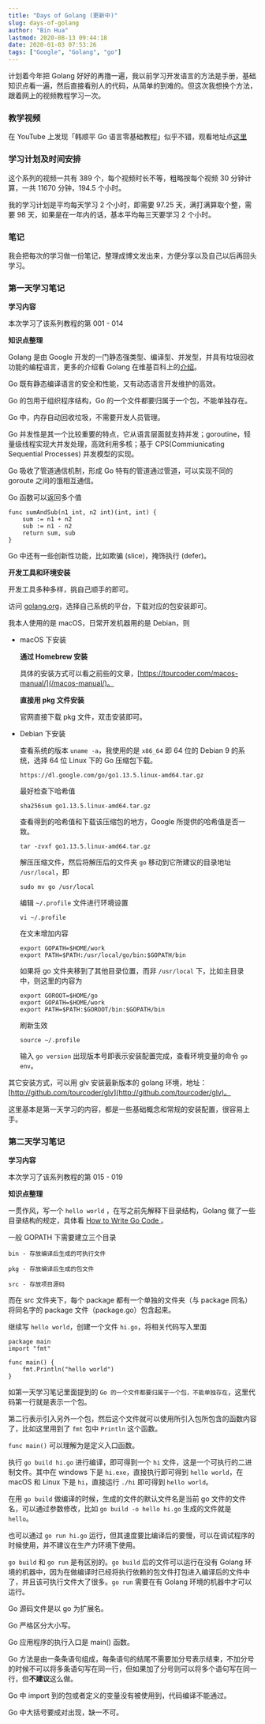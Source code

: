 ```yaml
---
title: "Days of Golang (更新中)"
slug: days-of-golang
author: "Bin Hua"
lastmod: 2020-08-13 09:44:18
date: 2020-01-03 07:53:26
tags: ["Google", "Golang", "go"]
---
```


计划着今年把 Golang 好好的再撸一遍，我以前学习开发语言的方法是手册，基础知识点看一遍，然后直接看别人的代码，从简单的到难的。但这次我想换个方法，跟着网上的视频教程学习一次。

### 教学视频

在 YouTube 上发现「韩顺平 Go 语言零基础教程」似乎不错，观看地址点[这里](https://www.youtube.com/playlist?list=PLmOn9nNkQxJFWlwItS-iI3C-4jeARUNjq)


### 学习计划及时间安排

这个系列的视频一共有 389 个，每个视频时长不等，粗略按每个视频 30 分钟计算，一共 11670 分钟，194.5 个小时。

我的学习计划是平均每天学习 2 个小时，即需要 97.25 天，满打满算取个整，需要 98 天，如果是在一年内的话，基本平均每三天要学习 2 个小时。

### 笔记

我会把每次的学习做一份笔记，整理成博文发出来，方便分享以及自己以后再回头学习。

### 第一天学习笔记

**学习内容**

本次学习了该系列教程的第 001 - 014

**知识点整理**

Golang 是由 Google 开发的一门静态强类型、编译型、并发型，并具有垃圾回收功能的编程语言，更多的介绍看 Golang 在维基百科上的[介绍](https://zh.wikipedia.org/wiki/Go)。
    
Go 既有静态编译语言的安全和性能，又有动态语言开发维护的高效。
    
Go 的包用于组织程序结构，Go 的一个文件都要归属于一个包，不能单独存在。
    
Go 中，内存自动回收垃圾，不需要开发人员管理。
    
Go 并发性是其一个比较重要的特点，它从语言层面就支持并发；goroutine，轻量级线程实现大并发处理，高效利用多核；基于 CPS(Commiunicating Sequential Processes) 并发模型的实现。

Go 吸收了管道通信机制，形成 Go 特有的管道通过管道，可以实现不同的 goroute 之间的饿相互通信。

Go 函数可以返回多个值

```
func sumAndSub(n1 int, n2 int)(int, int) {
    sum := n1 + n2
    sub := n1 - n2
    return sum, sub
}
```

Go 中还有一些创新性功能，比如欺骗 (slice)，掩饰执行 (defer)。


**开发工具和环境安装**

开发工具多种多样，挑自己顺手的即可。

访问 [golang.org](https://golang.org)，选择自己系统的平台，下载对应的包安装即可。

我本人使用的是 macOS，日常开发机器用的是 Debian，则

- macOS 下安装

    **通过 Homebrew 安装**
    
    具体的安装方式可以看之前些的文章，[https://tourcoder.com/macos-manual/](/macos-manual/)。
    
    **直接用 pkg 文件安装**
    
    官网直接下载 pkg 文件，双击安装即可。
    
- Debian 下安装

    查看系统的版本 `uname -a`，我使用的是 `x86_64` 即 64 位的 Debian 9 的系统，选择 64 位 Linux 下的 Go 压缩包下载。
    
    ```
    https://dl.google.com/go/go1.13.5.linux-amd64.tar.gz
    ```
    
    最好检查下哈希值
    
    ```
    sha256sum go1.13.5.linux-amd64.tar.gz
    ```
    
    查看得到的哈希值和下载该压缩包的地方，Google 所提供的哈希值是否一致。
    
    ```
    tar -zvxf go1.13.5.linux-amd64.tar.gz
    ```
    
    解压压缩文件，然后将解压后的文件夹 `go` 移动到它所建议的目录地址 `/usr/local`，即
    
    ```
    sudo mv go /usr/local
    ```
    
    编辑 `~/.profile` 文件进行环境设置
    
    ```
    vi ~/.profile
    ```
    
    在文末增加内容
    
    ```
    export GOPATH=$HOME/work
    export PATH=$PATH:/usr/local/go/bin:$GOPATH/bin
    ```
    
    如果将 go 文件夹移到了其他目录位置，而非 `/usr/local` 下，比如主目录中，则这里的内容为
    
    ```
    export GOROOT=$HOME/go
    export GOPATH=$HOME/work
    export PATH=$PATH:$GOROOT/bin:$GOPATH/bin
    ```
    
    刷新生效
    
    ```
    source ~/.profile
    ```
    
    输入 `go version` 出现版本号即表示安装配置完成，查看环境变量的命令 `go env`。

其它安装方式，可以用 glv 安装最新版本的 golang 环境，地址：[http://github.com/tourcoder/glv](http://github.com/tourcoder/glv)。
    
这里基本是第一天学习的内容，都是一些基础概念和常规的安装配置，很容易上手。

### 第二天学习笔记

**学习内容**

本次学习了该系列教程的第 015 - 019

**知识点整理**

一贯作风，写一个 `hello world` ，在写之前先解释下目录结构，Golang 做了一些目录结构的规定，具体看 [How to Write Go Code ](https://golang.org/doc/code.html#Workspaces)。

一般 GOPATH 下需要建立三个目录

```
bin - 存放编译后生成的可执行文件
    
pkg - 存放编译后生成的包文件
    
src - 存放项目源码
```

而在 src 文件夹下，每个 package 都有一个单独的文件夹（与 package 同名）将同名字的 package 文件（package.go）包含起来。

继续写 `hello world`，创建一个文件 `hi.go`，将相关代码写入里面

```
package main
import "fmt"

func main() {
    fmt.Println("hello world")
}
```

如第一天学习笔记里面提到的 `Go 的一个文件都要归属于一个包，不能单独存在`，这里代码第一行就是表示一个包。

第二行表示引入另外一个包，然后这个文件就可以使用所引入包所包含的函数内容了，比如这里用到了 `fmt` 包中 `Println` 这个函数。

`func main()` 可以理解为是定义入口函数。

执行 `go build hi.go` 进行编译，即可得到一个 `hi` 文件，这是一个可执行的二进制文件。其中在 windows 下是 `hi.exe`，直接执行即可得到 `hello world`，在 macOS 和 Linux 下是 `hi`，直接运行 `./hi` 即可得到 `hello world`。

在用 `go build` 做编译的时候，生成的文件的默认文件名是当前 go 文件的文件名，可以通过参数修改，比如 `go build -o hello hi.go` 生成的文件就是 `hello`。

也可以通过 `go run hi.go` 运行，但其速度要比编译后的要慢，可以在调试程序的时候使用，并不建议在生产力环境下使用。

`go build` 和 `go run` 是有区别的。`go build` 后的文件可以运行在没有 Golang 环境的机器中，因为在做编译时已经将执行依赖的包文件打包进入编译后的文件中了，并且该可执行文件大了很多。`go run` 需要在有 Golang 环境的机器中才可以运行。

Go 源码文件是以 go 为扩展名。

Go 严格区分大小写。

Go 应用程序的执行入口是 main() 函数。

Go 方法是由一条条语句组成，每条语句的结尾不需要加分号表示结束，不加分号的时候不可以将多条语句写在同一行，但如果加了分号则可以将多个语句写在同一行，但**不建议**这么做。

Go 中 import 到的包或者定义的变量没有被使用到，代码编译不能通过。

Go 中大括号要成对出现，缺一不可。
